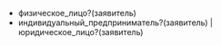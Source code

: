 - физическое_лицо?(заявитель)
- индивидуальный_предприниматель?(заявитель) | юридическое_лицо?(заявитель)